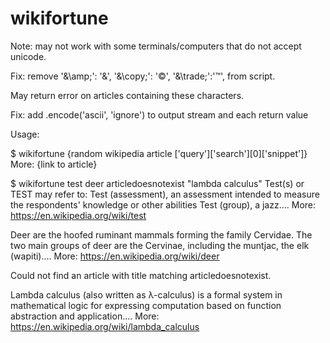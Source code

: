 # wikifortune

Note: may not work with some terminals/computers that do not accept unicode.

Fix: remove 
      '&\amp;': '&',
      '&\copy;': '©',
      '&\trade;':'™',
  from script.
  
May return error on articles containing these characters. 

Fix: add
    .encode('ascii', 'ignore')
    to output stream and each return value
  


Usage:

$ wikifortune
{random wikipedia article ['query']['search'][0]['snippet']}
More: {link to article}

$ wikifortune test deer articledoesnotexist "lambda calculus"
Test(s) or TEST may refer to: Test (assessment), an assessment intended to measure the respondents' knowledge or other abilities Test (group), a jazz....
More: https://en.wikipedia.org/wiki/test

Deer are the hoofed ruminant mammals forming the family Cervidae. The two main groups of deer are the Cervinae, including the muntjac, the elk (wapiti)....
More: https://en.wikipedia.org/wiki/deer

Could not find an article with title matching articledoesnotexist.

Lambda calculus (also written as λ-calculus) is a formal system in mathematical logic for expressing computation based on function abstraction and application....
More: https://en.wikipedia.org/wiki/lambda_calculus

